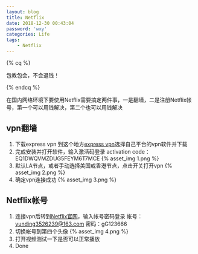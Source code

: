 ```yaml
---
layout: blog
title: Netflix
date: 2018-12-30 00:43:04
password: 'wxy'
categories: Life
tags:
	- Netflix
---
```

{% cq %} 

包教包会，不会退钱！

{% endcq %}
<!--more-->
在国内网络环境下要使用Netflix需要搞定两件事，一是翻墙，二是注册Netflix帐号，第一个可以用钱解决，第二个也可以用钱解决
## vpn翻墙
1. 下载express vpn
到这个地方[express vpn](https://www.express-vpn-mirror.com/vpn-software)选择自己平台的vpn软件并下载
2. 完成安装并打开软件，输入激活码登录
activation code：EQ1DWQVMZDUG5FEYM6T7MCE
{% asset_img 1.png %}
3. 默认LA节点，或者手动选择美国或香港节点，点击开关打开vpn
{% asset_img 2.png %}
4. 确定vpn连接成功
{% asset_img 3.png %}

## Netflix帐号
1. 连接vpn后转到[Netflix官网](https://www.netflix.com/browse)，输入帐号密码登录
帐号：yunding3526239@163.com
密码：gG123666
2. 切换帐号到第四个头像
{% asset_img 4.png %}
3. 打开视频测试一下是否可以正常播放
4. Done